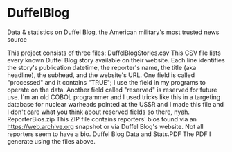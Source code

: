 # DuffelBlog
Data &amp; statistics on Duffel Blog, the American military's most trusted news source

This project consists of three files:
    DuffelBlogStories.csv
        This CSV file lists every known Duffel Blog story available on their website. Each line
        identifies the story's publication datetime, the reporter's name, the title (aka headline),
        the subhead, and the website's URL. One field is called "processed" and it contains "TRUE";
        I use the field in my programs to operate on the data. Another field called "reserved" is
        reserved for future use. I'm an old COBOL programmer and I used tricks like this in a
        targeting database for nuclear warheads pointed at the USSR and I made this file and I don't
        care what you think about reserved fields so there, nyah.
    ReporterBios.zip
        This ZIP file contains reporters' bios found via an https://web.archive.org snapshot or via
        Duffel Blog's website. Not all reporters seem to have a bio.
    Duffel Blog Data and Stats.PDF
        The PDF I generate using the files above.
        
